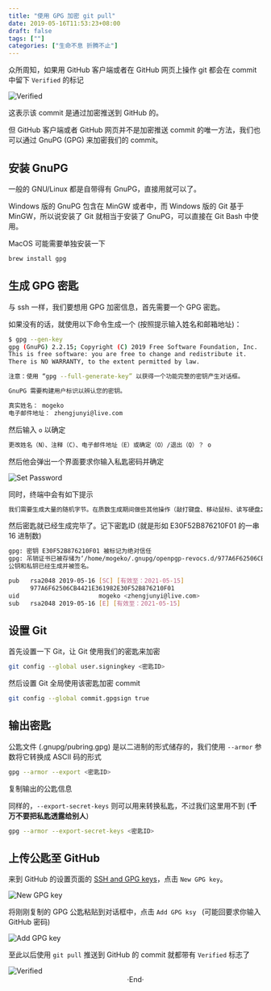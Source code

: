 ```yaml
---
title: "使用 GPG 加密 git pull"
date: 2019-05-16T11:53:23+08:00
draft: false
tags: [""]
categories: ["生命不息 折腾不止"]
---
```

<!-- 
<img alt="" src="https://mogeko.github.io/blog-images/r/065/" >
<span class="spoiler" ></span>
&emsp;&emsp;
 -->

众所周知，如果用 GitHub 客户端或者在 GitHub 网页上操作 git 都会在 commit 中留下 `Verified` 的标记

<img alt="Verified" src="https://mogeko.github.io/blog-images/r/065/verified_1.png" >

这表示该 commit 是通过加密推送到 GitHub 的。

但 GitHub 客户端或者 GitHub 网页并不是加密推送 commit 的唯一方法，我们也可以通过 GnuPG (GPG) 来加密我们的 commit。

## 安装 GnuPG

一般的 GNU/Linux 都是自带得有 GnuPG，直接用就可以了。

Windows 版的 GnuPG 包含在 MinGW 或者中，而 Windows 版的 Git 基于 MinGW，所以说安装了 Git 就相当于安装了 GnuPG，可以直接在 Git Bash 中使用。

MacOS 可能需要单独安装一下

```bash
brew install gpg
```

## 生成 GPG 密匙

与 ssh 一样，我们要想用 GPG 加密信息，首先需要一个 GPG 密匙。

如果没有的话，就使用以下命令生成一个 (按照提示输入姓名和邮箱地址)：

```bash
$ gpg --gen-key
gpg (GnuPG) 2.2.15; Copyright (C) 2019 Free Software Foundation, Inc.
This is free software: you are free to change and redistribute it.
There is NO WARRANTY, to the extent permitted by law.

注意：使用 “gpg --full-generate-key” 以获得一个功能完整的密钥产生对话框。

GnuPG 需要构建用户标识以辨认您的密钥。

真实姓名： mogeko
电子邮件地址： zhengjunyi@live.com
```

然后输入 `o` 以确定

```bash
更改姓名（N）、注释（C）、电子邮件地址（E）或确定（O）/退出（Q）？ o
```

然后他会弹出一个界面要求你输入私匙密码并确定

<img alt="Set Password" src="https://mogeko.github.io/blog-images/r/065/set-passwd.png" >

同时，终端中会有如下提示

```bash
我们需要生成大量的随机字节。在质数生成期间做些其他操作（敲打键盘、移动鼠标、读写硬盘之类的）将会是一个不错的主意；这会让随机数发生器有更好的机会获得足够的熵
```

然后密匙就已经生成完毕了。记下密匙ID (就是形如 E30F52B876210F01 的一串 16 进制数)

```bash
gpg: 密钥 E30F52B876210F01 被标记为绝对信任
gpg: 吊销证书已被存储为‘/home/mogeko/.gnupg/openpgp-revocs.d/977A6F62506CB4421E361982E30F52B876210F01.rev’
公钥和私钥已经生成并被签名。

pub   rsa2048 2019-05-16 [SC] [有效至：2021-05-15]
      977A6F62506CB4421E361982E30F52B876210F01
uid                      mogeko <zhengjunyi@live.com>
sub   rsa2048 2019-05-16 [E] [有效至：2021-05-15]
```

## 设置 Git

首先设置一下 Git，让 Git 使用我们的密匙来加密

```bash
git config --global user.signingkey <密匙ID>
```

然后设置 Git 全局使用该密匙加密 commit

```bash
git config --global commit.gpgsign true
```

## 输出密匙

公匙文件 (.gnupg/pubring.gpg) 是以二进制的形式储存的，我们使用 `--armor` 参数将它转换成 ASCII 码的形式

```bash
gpg --armor --export <密匙ID>
```

复制输出的公匙信息

同样的，`--export-secret-keys` 则可以用来转换私匙，不过我们这里用不到 (**千万不要把私匙透露给别人**)

```bash
gpg --armor --export-secret-keys <密匙ID>
```

## 上传公匙至 GitHub

来到 GitHub 的设置页面的 [SSH and GPG keys](https://github.com/settings/keys)，点击 `New GPG key`。

<img alt="New GPG key" src="https://mogeko.github.io/blog-images/r/065/new_gpg_key.jpg" >

将刚刚复制的 GPG 公匙粘贴到对话框中，点击 `Add GPG ksy ` (可能回要求你输入 GitHub 密码)

<img alt="Add GPG key" src="https://mogeko.github.io/blog-images/r/065/add_gpg_key.png" >

<br>

至此以后使用 `git pull` 推送到 GitHub 的 commit 就都带有 `Verified` 标志了

<img alt="Verified" src="https://mogeko.github.io/blog-images/r/065/verified_2.png" >

<br>

<center>  ·End·  </center>